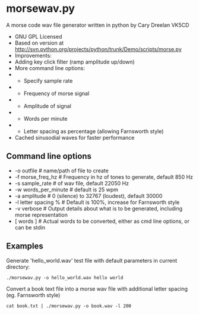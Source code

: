 morsewav.py
===========

A morse code wav file generator written in python by Cary Dreelan VK5CD

* GNU GPL Licensed
* Based on version at http://svn.python.org/projects/python/trunk/Demo/scripts/morse.py
* Improvements:
* Adding key click filter (ramp amplitude up/down)
* More command line options:
* - Specify sample rate
* - Frequency of morse signal
* - Amplitude of signal
* - Words per minute
* - Letter spacing as percentage (allowing Farnsworth style)
* Cached sinusodial waves for faster performance

Command line options
--------------------

* -o outfile # name/path of file to create
* -f morse_freq_hz # Frequency in hz of tones to generate, default 850 Hz
* -s sample_rate # of wav file, default 22050 Hz
* -w words_per_minute # default is 25 wpm
* -a amplitude # 0 (silence) to 32767 (loudest), default 30000
* -l letter spacing % # Default is 100%, increase for Farnsworth style
* -v verbose # Output details about what is to be generated, including morse representation
* [ words ] # Actual words to be converted, either as cmd line options, or can be stdin

Examples
--------

Generate 'hello_world.wav' test file with default parameters in current directory:

	./morsewav.py -o hello_world.wav hello world

Convert a book text file into a morse wav file with additional letter spacing (eg. Farnsworth style)

	cat book.txt | ./morsewav.py -o book.wav -l 200
